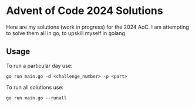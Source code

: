 # Advent of Code 2024 Solutions

Here are my solutions (work in progress) for the 2024 AoC. I am attempting to
solve them all in go, to upskill myself in golang

## Usage

To run a particular day use:

`go run main.go -d <challenge_number> -p <part>`

To run all solutions use:

`go run main.go --runall`
